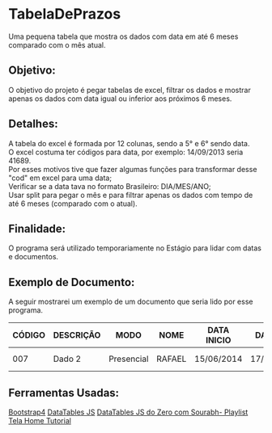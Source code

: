 # TabelaDePrazos
Uma pequena tabela que mostra os dados com data em até 6 meses comparado com o mês atual.


## Objetivo:
O objetivo do projeto é pegar tabelas de excel, filtrar os dados e mostrar apenas os dados com data igual ou inferior aos próximos 6 meses.

## Detalhes:
A tabela do excel é formada por 12 colunas, sendo a 5° e 6° sendo data.  
O excel costuma ter códigos para data, por exemplo: 14/09/2013 seria 41689.  
Por esses motivos tive que fazer algumas funções para transformar desse "cod" em excel para uma data;  
Verificar se a data tava no formato Brasileiro: DIA/MES/ANO;  
Usar split para pegar o mês e para filtrar apenas os dados com tempo de até 6 meses (comparado com o atual).


## Finalidade:
O programa será utilizado temporariamente no Estágio para lidar com datas e documentos.

## Exemplo de Documento:
A seguir mostrarei um exemplo de um documento que seria lido por esse programa.

| CÓDIGO | DESCRIÇÃO  | MODO       | NOME    | DATA INICIO | DATA FIM   | PREÇO  | RESPONSAVEL | OBS     | STATUS | SETOR | OBJETIVO |
|--------|------------|------------|---------|-------------|------------|--------|-------------|---------|--------|-------|----------|
| 007    | Dado 2     | Presencial | RAFAEL  | 15/06/2014  | 17/03/2025 | R$ 200 | Sr Antonio  | Sem obs | FEITO  | t.i   | --       |




## Ferramentas Usadas:
[Bootstrap4](https://datatables.net/examples/styling/bootstrap4)
[DataTables JS](https://datatables.net/)
[DataTables JS do Zero com Sourabh- Playlist](https://www.youtube.com/watch?v=cir1LMHnTNU&list=PLuHZvo2PtROGEAiJ1K3VGizvjBjklZIOD)
[Tela Home Tutorial](https://youtu.be/v0IgI8vYD_o?si=UIve2uWz4LiIt4Jt)

